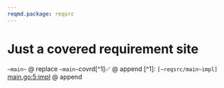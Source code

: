 ```yaml
---
reqmd.package: reqsrc
---
```

# Just a covered requirement site

`~main~`
@ replace `~main~`covrd[^1]✅
@ append [^1]: `[~reqsrc/main~impl]` [main.go:5:impl](https://github.com/voedger/example/src/blob/main/main.go#L5)
@ append
